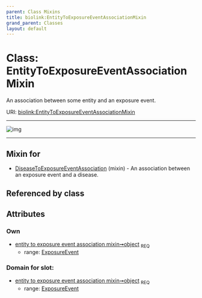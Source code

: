 ```yaml
---
parent: Class Mixins
title: biolink:EntityToExposureEventAssociationMixin
grand_parent: Classes
layout: default
---
```


# Class: EntityToExposureEventAssociationMixin


An association between some entity and an exposure event.

URI: [biolink:EntityToExposureEventAssociationMixin](https://w3id.org/biolink/vocab/EntityToExposureEventAssociationMixin)


---

![img](http://yuml.me/diagram/nofunky;dir:TB/class/[ExposureEvent],[ExposureEvent]%3Cobject%201..1-++[EntityToExposureEventAssociationMixin],[DiseaseToExposureEventAssociation]uses%20-.-%3E[EntityToExposureEventAssociationMixin],[DiseaseToExposureEventAssociation])

---


## Mixin for

 * [DiseaseToExposureEventAssociation](DiseaseToExposureEventAssociation.md) (mixin)  - An association between an exposure event and a disease.

## Referenced by class


## Attributes


### Own

 * [entity to exposure event association mixin➞object](entity_to_exposure_event_association_mixin_object.md)  <sub>REQ</sub>
    * range: [ExposureEvent](ExposureEvent.md)

### Domain for slot:

 * [entity to exposure event association mixin➞object](entity_to_exposure_event_association_mixin_object.md)  <sub>REQ</sub>
    * range: [ExposureEvent](ExposureEvent.md)

